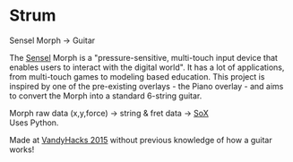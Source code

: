 # Strum
Sensel Morph -> Guitar

The [Sensel](http://www.sensel.com/) Morph is a "pressure-sensitive, multi-touch input device that enables users to interact with the digital world". It has a lot of applications, from multi-touch games to modeling based education. This project is inspired by one of the pre-existing overlays - the Piano overlay - and aims to convert the Morph into a standard 6-string guitar.

Morph raw data (x,y,force) -> string & fret data -> [SoX](http://sox.sourceforge.net/)
<br>Uses Python.

Made at [VandyHacks 2015](http://www.vandyhacks.org/) without previous knowledge of how a guitar works!

